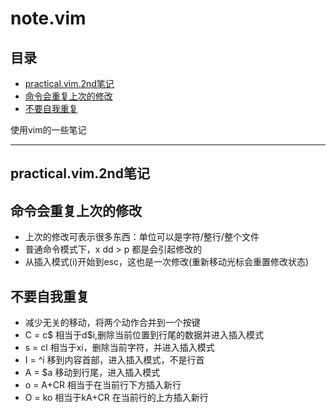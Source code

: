 # note.vim

## 目录

<!-- vim-markdown-toc GFM -->

- [practical.vim.2nd笔记](#practicalvim2nd笔记)
- [命令会重复上次的修改](#命令会重复上次的修改)
- [不要自我重复](#不要自我重复)

<!-- vim-markdown-toc -->

使用vim的一些笔记

---
practical.vim.2nd笔记
---

## 命令会重复上次的修改

- 上次的修改可表示很多东西：单位可以是字符/整行/整个文件
- 普通命令模式下，x dd > p 都是会引起修改的
- 从插入模式(i)开始到esc，这也是一次修改(重新移动光标会重置修改状态)

## 不要自我重复

- 减少无关的移动，将两个动作合并到一个按键
- C = c$ 相当于d$i,删除当前位置到行尾的数据并进入插入模式
- s = cl 相当于xi，删除当前字符，并进入插入模式
- I = ^i 移到内容首部，进入插入模式，不是行首
- A = $a 移动到行尾，进入插入模式
- o = A+CR 相当于在当前行下方插入新行
- O = ko 相当于kA+CR 在当前行的上方插入新行
